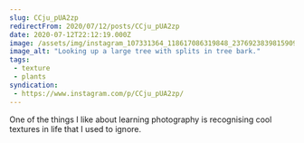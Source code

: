 ```yaml
---
slug: CCju_pUA2zp
redirectFrom: 2020/07/12/posts/CCju_pUA2zp
date: 2020-07-12T22:12:19.000Z
image: /assets/img/instagram_107331364_118617086319848_23769238398159091_n_17845575215266210.jpg
image_alt: "Looking up a large tree with splits in tree bark."
tags:
 - texture
 - plants
syndication:
 - https://www.instagram.com/p/CCju_pUA2zp/
---
```


One of the things I like about learning photography is recognising cool textures in life that I used to ignore.
